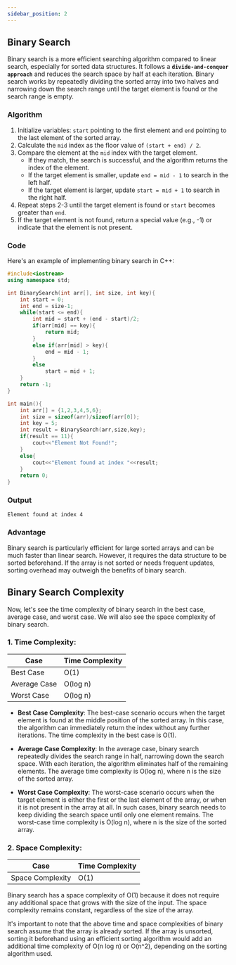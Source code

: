 ```yaml
---
sidebar_position: 2
---
```


## Binary Search
Binary search is a more efficient searching algorithm compared to linear search, especially for sorted data structures. It follows a **`divide-and-conquer approach`** and reduces the search space by half at each iteration. Binary search works by repeatedly dividing the sorted array into two halves and narrowing down the search range until the target element is found or the search range is empty.

### Algorithm
1. Initialize variables: `start` pointing to the first element and `end` pointing to the last element of the sorted array.
2. Calculate the `mid` index as the floor value of `(start + end) / 2`.
3. Compare the element at the `mid` index with the target element.
   - If they match, the search is successful, and the algorithm returns the index of the element.
   - If the target element is smaller, update `end = mid - 1` to search in the left half.
   - If the target element is larger, update `start = mid + 1` to search in the right half.
4. Repeat steps 2-3 until the target element is found or `start` becomes greater than `end`.
5. If the target element is not found, return a special value (e.g., -1) or indicate that the element is not present.

### Code
Here's an example of implementing binary search in C++:

```cpp title=c++
#include<iostream>
using namespace std;

int BinarySearch(int arr[], int size, int key){
    int start = 0;
    int end = size-1;
    while(start <= end){
        int mid = start + (end - start)/2;
        if(arr[mid] == key){
            return mid;
        }
        else if(arr[mid] > key){
            end = mid - 1;
        }
        else
            start = mid + 1;
    }
    return -1;
}

int main(){
    int arr[] = {1,2,3,4,5,6};
    int size = sizeof(arr)/sizeof(arr[0]);
    int key = 5;
    int result = BinarySearch(arr,size,key);
    if(result == 11){
        cout<<"Element Not Found!";
    }
    else{
        cout<<"Element found at index "<<result;
    }
    return 0;
}
```

### Output
```
Element found at index 4
```

### Advantage
Binary search is particularly efficient for large sorted arrays and can be much faster than linear search. However, it requires the data structure to be sorted beforehand. If the array is not sorted or needs frequent updates, sorting overhead may outweigh the benefits of binary search.


## Binary Search Complexity
Now, let's see the time complexity of binary search in the best case, average case, and worst case. We will also see the space complexity of binary search.

### 1. Time Complexity:

| Case        | Time Complexity |
|-------------|-----------------|
| Best Case   | O(1)            |
| Average Case| O(log n)        |
| Worst Case  | O(log n)        |

- **Best Case Complexity**: The best-case scenario occurs when the target element is found at the middle position of the sorted array. In this case, the algorithm can immediately return the index without any further iterations. The time complexity in the best case is O(1).

- **Average Case Complexity**: In the average case, binary search repeatedly divides the search range in half, narrowing down the search space. With each iteration, the algorithm eliminates half of the remaining elements. The average time complexity is O(log n), where n is the size of the sorted array.

- **Worst Case Complexity**: The worst-case scenario occurs when the target element is either the first or the last element of the array, or when it is not present in the array at all. In such cases, binary search needs to keep dividing the search space until only one element remains. The worst-case time complexity is O(log n), where n is the size of the sorted array.

### 2. Space Complexity:

| Case               | Time Complexity |
|--------------------|-----------------|
| Space Complexity   |        O(1)     |

Binary search has a space complexity of O(1) because it does not require any additional space that grows with the size of the input. The space complexity remains constant, regardless of the size of the array.

It's important to note that the above time and space complexities of binary search assume that the array is already sorted. If the array is unsorted, sorting it beforehand using an efficient sorting algorithm would add an additional time complexity of O(n log n) or O(n^2), depending on the sorting algorithm used.

